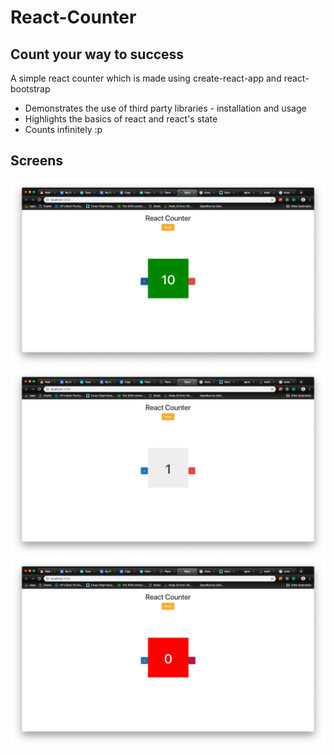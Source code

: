# React-Counter

## Count your way to success

A simple react counter which is made using create-react-app and react-bootstrap

- Demonstrates the use of third party libraries - installation and usage
- Highlights the basics of react and react's state
- Counts infinitely :p

## Screens

![Alt text](./public/assets/screen1.png?raw=true "Screen 1")
![Alt text](./public/assets/screen2.png?raw=true "Screen 2")
![Alt text](./public/assets/screen3.png?raw=true "Screen 3")
